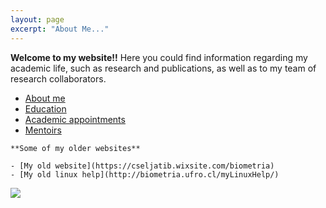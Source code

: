 ```yaml
---
layout: page
excerpt: "About Me..."
---
```



**Welcome to my website!!** Here you could find information regarding my academic life, such as research and publications, as well as to my team of research collaborators.


* [About me](./about.md)
* [Education](./educa.md)
* [Academic appointments](./appointments.md)
* [Mentoirs](./educa.md)

~~~
**Some of my older websites**

- [My old website](https://cseljatib.wixsite.com/biometria)
- [My old linux help](http://biometria.ufro.cl/myLinuxHelp/)
~~~

![](images/chacai01.jpg)
